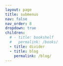 ```yaml
---
layout: page
title: submenus
nav: false
nav_order: 8
dropdown: true
children:
  # - title: bookshelf
  #   permalink: /books/
  - title: divider
  - title: blog
    permalink: /blog/
---
```

